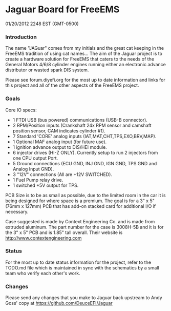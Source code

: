 # Jaguar Board for FreeEMS

01/20/2012 2248 EST (GMT-0500)

### Introduction

The name "JAGuar" comes from my initials and the great cat keeping in the FreeEMS tradition of using cat names...  The aim of the Jaguar project is to create a hardware solution for FreeEMS that caters to the needs of the General Motors 4/6/8 cylinder engines running either an electronic advance distributor or wasted spark DIS system.

Please see forum.diyefi.org for the most up to date information and links for this project and all of the other aspects of the FreeEMS project.

### Goals

Core IO specs:

 * 1 FTDI USB (bus powered) communications (USB-B connector).
 * 2 RPM/Position inputs (Crankshaft 24x RPM sensor and camshaft position sensor, CAM indicates cylinder #1).
 * 7 Standard 'CORE' analog inputs (IAT,MAT,CHT,TPS,EXO,BRV,MAP).
 * 1 Optional MAF analog input (for future use).
 * 1 ignition advance output to DIS/HEI module.
 * 6 injector drives (HI-Z ONLY). Currently setup to run 2 injectors from one CPU output Port.
 * 5 Ground connections (ECU GND, INJ GND, IGN GND, TPS GND and Analog Input GND).
 * 3 "12V" connections (All are +12V SWITCHED).
 * 1 Fuel Pump relay drive.
 * 1 switched +5V output for TPS.

PCB Size is to be as small as possible, due to the limited room in the car it is being designed for where space is a premium.  The goal is for a 3" x 5" (76mm x 127mm) PCB that has add-on stacked card for additional I/O if necessary. 

Case suggested is made by Context Engineering Co. and is made from extruded aluminum.  The part number for the case is 3008H-5B and it is for the 3" x 5" PCB and is 1.85" tall overall.  Their website is http://www.contextengineering.com 
 
### Status

For the most up to date status information for the project, refer to the TODO.md file which is maintained in sync with the schematics by a small team who verify each other's work.

### Changes

Please send any changes that you make to Jaguar back upstream to Andy Goss' copy at https://github.com/DeuceEFI/Jaguar

